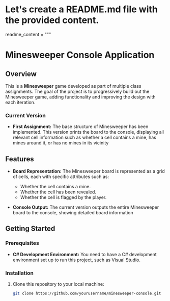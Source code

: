 # Let's create a README.md file with the provided content.

readme_content = """
# Minesweeper Console Application

## Overview

This is a **Minesweeper** game developed as part of multiple class assignments. The goal of the project is to progressively build out the Minesweeper game, adding functionality and improving the design with each iteration.

### Current Version

- **First Assignment:** The base structure of Minesweeper has been implemented. This version prints the board to the console, displaying all relevant cell information such as whether a cell contains a mine, has mines around it, or has no mines in its vicinity

## Features

- **Board Representation:** The Minesweeper board is represented as a grid of cells, each with specific attributes such as:
  - Whether the cell contains a mine.
  - Whether the cell has been revealed.
  - Whether the cell is flagged by the player.
  
- **Console Output:** The current version outputs the entire Minesweeper board to the console, showing detailed board information

## Getting Started

### Prerequisites

- **C# Development Environment:** You need to have a C# development environment set up to run this project, such as Visual Studio.

### Installation

1. Clone this repository to your local machine:
   ```bash
   git clone https://github.com/yourusername/minesweeper-console.git
